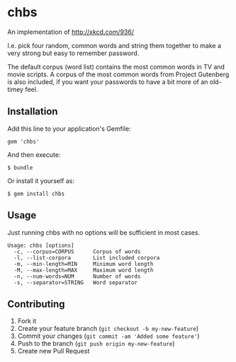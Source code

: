 # chbs

An implementation of http://xkcd.com/936/

I.e. pick four random, common words and string them together to make a very
strong but easy to remember password.

The default corpus (word list) contains the most common words in TV and movie
scripts. A corpus of the most common words from Project Gutenberg is also
included, if you want your passwords to have a bit more of an old-timey feel.

## Installation

Add this line to your application's Gemfile:

    gem 'chbs'

And then execute:

    $ bundle

Or install it yourself as:

    $ gem install chbs

## Usage

Just running chbs with no options will be sufficient in most cases.

    Usage: chbs [options]
      -c, --corpus=CORPUS      Corpus of words
      -l, --list-corpora       List included corpora
      -m, --min-length=MIN     Minimum word length
      -M, --max-length=MAX     Maximum word length
      -n, --num-words=NUM      Number of words
      -s, --separator=STRING   Word separator

## Contributing

1. Fork it
2. Create your feature branch (`git checkout -b my-new-feature`)
3. Commit your changes (`git commit -am 'Added some feature'`)
4. Push to the branch (`git push origin my-new-feature`)
5. Create new Pull Request
